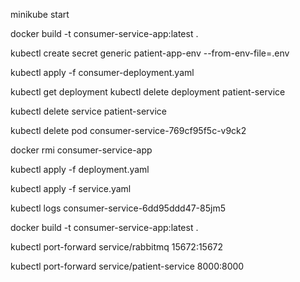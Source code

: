 minikube start

docker build -t consumer-service-app:latest .

kubectl create secret generic patient-app-env --from-env-file=.env

kubectl apply -f consumer-deployment.yaml

kubectl get deployment
kubectl delete deployment patient-service

kubectl delete service patient-service


kubectl delete pod consumer-service-769cf95f5c-v9ck2

docker rmi consumer-service-app

kubectl apply -f deployment.yaml

kubectl apply -f service.yaml

kubectl logs consumer-service-6dd95ddd47-85jm5

docker build -t consumer-service-app:latest .

kubectl port-forward service/rabbitmq 15672:15672


kubectl port-forward service/patient-service 8000:8000